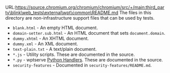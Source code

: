URL:https://source.chromium.org/chromium/chromium/src/+/main:third_party\blink\web_tests\external\wpt\common\README.md
The files in this directory are non-infrastructure support files that can be used by tests.

* `blank.html` - An empty HTML document.
* `domain-setter.sub.html` - An HTML document that sets `document.domain`.
* `dummy.xhtml` - An XHTML document.
* `dummy.xml` - An XML document.
* `text-plain.txt` - A text/plain document.
* `*.js` - Utility scripts. These are documented in the source.
* `*.py` - wptserve [Python Handlers](https://web-platform-tests.org/writing-tests/python-handlers/). These are documented in the source.
* `security-features` - Documented in `security-features/README.md`.
